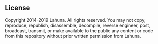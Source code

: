 ## License
Copyright 2014-2019 Lahuna. All rights reserved.
You may not copy, reproduce, republish, disassemble, decompile, reverse engineer, post, broadcast, transmit, or
make available to the public any content or code from this repository without prior written permission from Lahuna.
